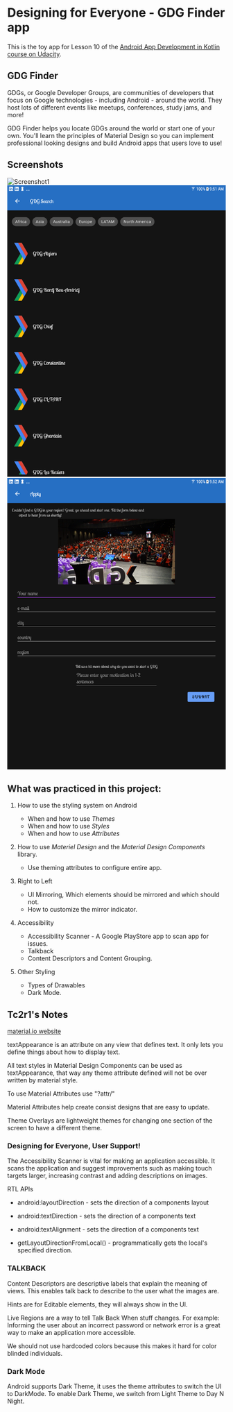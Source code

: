# Designing for Everyone - GDG Finder app

This is the toy app for Lesson 10 of the [Android App Development in Kotlin course on Udacity](https://classroom.udacity.com/courses/ud9012/).

## GDG Finder

GDGs, or Google Developer Groups, are communities of developers that focus on Google technologies - including Android - around the world. They host lots of different events like meetups, conferences, study jams, and more!

GDG Finder helps you locate GDGs around the world or start one of your own. You'll learn the principles of Material Design so you can implement professional looking designs and build Android apps that users love to use!


## Screenshots

![Screenshot1](screenshots/gdg-finder-home.png)
![Screenshot2](screenshots/gdg-finder-search.png)
![Screenshot3](screenshots/gdg-finder-apply.png)


## What was practiced in this project: 
1. How to use the styling system on Android
    * When and how to use *Themes*
    * When and how to use *Styles*
    * When and how to use *Attributes*
    
2. How to use *Materiel Design* and the *Material Design Components* library.
    * Use theming attributes to configure entire app. 
    
3. Right to Left
    * UI Mirroring, Which elements should be mirrored and which should not. 
    * How to customize the mirror indicator.
    
4. Accessibility
    * Accessibility Scanner - A Google PlayStore app to scan app for issues.
    * Talkback 
    * Content Descriptors and Content Grouping. 
    
5. Other Styling
    * Types of Drawables
    * Dark Mode. 

## Tc2r1's Notes
[material.io website](https://material.io/)

textAppearance is an attribute on any view that defines text. It only lets you define things 
about how to display text.

All text styles in Material Design Components can be used as textAppearance, that way any theme 
attribute defined will not be over written by material style. 

To use Material Attributes use "?attr/"

Material Attributes help create consist designs that are easy to update. 

Theme Overlays are lightweight themes for changing one section of the screen to have a different 
theme.


### Designing for Everyone, User Support!

The Accessibility Scanner is vital for making an application accessible. It scans the 
application and suggest improvements such as making touch targets larger, increasing contrast 
and adding descriptions on images. 

RTL APIs

* android:layoutDirection - sets the direction of a components layout

* android:textDirection - sets the direction of a components text

* android:textAlignment - sets the direction of a components text

* getLayoutDirectionFromLocal() - programmatically gets the local's specified direction.


### TALKBACK

Content Descriptors are descriptive labels that explain the meaning of views. This enables talk 
back to describe to the user what the images are. 

Hints are for Editable elements, they will always show in the UI. 

Live Regions are a way to tell Talk Back When stuff changes. For example: Informing the user about
an incorrect password or network error is a great way to make an application more accessible. 

We should not use hardcoded colors because this makes it hard for color blinded individuals. 

### Dark Mode

Android supports Dark Theme, it uses the theme attributes to switch the UI to DarkMode. 
To enable Dark Theme, we switch from Light Theme to Day N Night. 



